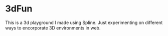 # 3dFun
This is a 3d playground I made using Spline. Just experimenting on different ways to encorporate 3D environments in web. 